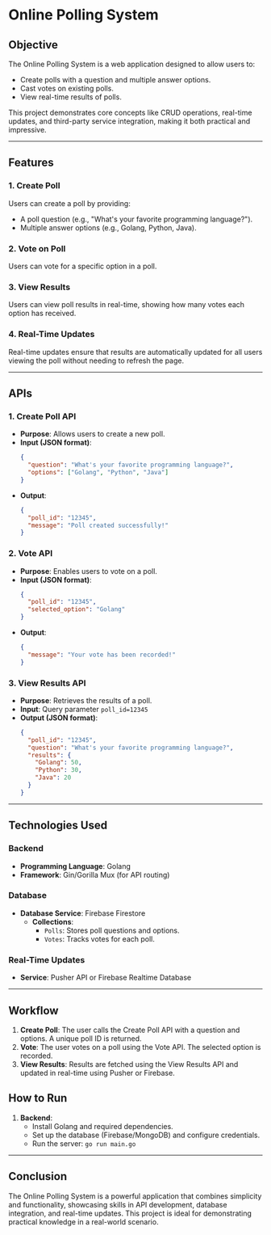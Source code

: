 # Online Polling System

## Objective
The Online Polling System is a web application designed to allow users to:
- Create polls with a question and multiple answer options.
- Cast votes on existing polls.
- View real-time results of polls.

This project demonstrates core concepts like CRUD operations, real-time updates, and third-party service integration, making it both practical and impressive.

---

## Features
### 1. Create Poll
Users can create a poll by providing:
- A poll question (e.g., "What's your favorite programming language?").
- Multiple answer options (e.g., Golang, Python, Java).

### 2. Vote on Poll
Users can vote for a specific option in a poll.

### 3. View Results
Users can view poll results in real-time, showing how many votes each option has received.

### 4. Real-Time Updates
Real-time updates ensure that results are automatically updated for all users viewing the poll without needing to refresh the page.

---

## APIs

### 1. Create Poll API
- **Purpose**: Allows users to create a new poll.
- **Input (JSON format)**:
  ```json
  {
    "question": "What's your favorite programming language?",
    "options": ["Golang", "Python", "Java"]
  }
  ```
- **Output**:
  ```json
  {
    "poll_id": "12345",
    "message": "Poll created successfully!"
  }
  ```

### 2. Vote API
- **Purpose**: Enables users to vote on a poll.
- **Input (JSON format)**:
  ```json
  {
    "poll_id": "12345",
    "selected_option": "Golang"
  }
  ```
- **Output**:
  ```json
  {
    "message": "Your vote has been recorded!"
  }
  ```

### 3. View Results API
- **Purpose**: Retrieves the results of a poll.
- **Input**: Query parameter `poll_id=12345`
- **Output (JSON format)**:
  ```json
  {
    "poll_id": "12345",
    "question": "What's your favorite programming language?",
    "results": {
      "Golang": 50,
      "Python": 30,
      "Java": 20
    }
  }
  ```

---

## Technologies Used

### Backend
- **Programming Language**: Golang
- **Framework**: Gin/Gorilla Mux (for API routing)

### Database
- **Database Service**: Firebase Firestore 
  - **Collections**:
    - `Polls`: Stores poll questions and options.
    - `Votes`: Tracks votes for each poll.

### Real-Time Updates
- **Service**: Pusher API or Firebase Realtime Database

---

## Workflow
1. **Create Poll**: The user calls the Create Poll API with a question and options. A unique poll ID is returned.
2. **Vote**: The user votes on a poll using the Vote API. The selected option is recorded.
3. **View Results**: Results are fetched using the View Results API and updated in real-time using Pusher or Firebase.


## How to Run
1. **Backend**:
   - Install Golang and required dependencies.
   - Set up the database (Firebase/MongoDB) and configure credentials.
   - Run the server: `go run main.go`

---

## Conclusion
The Online Polling System is a powerful application that combines simplicity and functionality, showcasing skills in API development, database integration, and real-time updates. This project is ideal for demonstrating practical knowledge in a real-world scenario.

